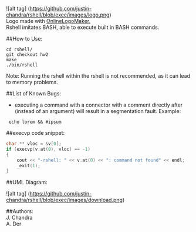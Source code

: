 
![alt tag] (https://github.com/justin-chandra/rshell/blob/exec/images/logo.png)  
Logo made with [OnlineLogoMaker.](http://www.onlinelogomaker.com/logomaker/#)  
Rshell imitates BASH, able to execute built in BASH commands.  

##How to Use:  
```
cd rshell/  
git checkout hw2  
make  
./bin/rshell  
```    
Note: Running the rshell within the rshell is not recommended, as it can lead to memory problems.
  
##List of Known Bugs:  
* executing a command with a connector with a comment directly after (instead of an argument) will result in a segmentation fault. Example:
```
 echo lorem && #ipsum
```
  
##execvp code snippet:  
```c++
char ** vloc = &v[0];
if (execvp(v.at(0), vloc) == -1)
{	
	cout << "-rshell: " << v.at(0) << ": command not found" << endl;
	_exit(1); 
}
```  
##UML Diagram:  
  
![alt tag] (https://github.com/justin-chandra/rshell/blob/exec/images/download.png) 



##Authors:  
J. Chandra  
A. Der
